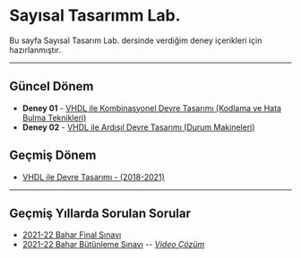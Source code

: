 # Sayısal Tasarımm Lab.
Bu sayfa Sayısal Tasarım Lab. dersinde verdiğim deney içerikleri için hazırlanmıştır.

---

## Güncel Dönem
* **Deney 01** - [VHDL ile Kombinasyonel Devre Tasarımı (Kodlama ve Hata Bulma Teknikleri)](1_vhdl_ile_kombinasyonel_devre_tasarimi/readme.md)
* **Deney 02** - [VHDL ile Ardışıl Devre Tasarımı (Durum Makineleri)](2_vhdl_ile_ardisil_devre_tasarimi/readme.md)

## Geçmiş Dönem
* [VHDL ile Devre Tasarımı - (2018-2021)](_vhdl_ile_devre_tasarimi/readme.md)

---
## Geçmiş Yıllarda Sorulan Sorular
* [2021-22 Bahar Final Sınavı][22b-final]
* [2021-22 Bahar Bütünleme Sınavı][22b-but] -- _[Video Çözüm][22b-but-vid]_

[22b-final]: 0_logic_design_lab\21-22-s_Final_Cevaplar-Sayısal-Tasarım-Lab..pdf
[22b-but]: 0_logic_design_lab\21-22-s_Bütünleme_Sorular-Sayısal-Tasarım-Lab.pdf
[22b-but-vid]: https://www.youtube.com/watch?v=RYInZlvrYWY